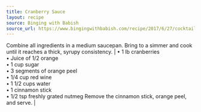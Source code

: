```yaml
---
title: Cranberry Sauce
layout: recipe
source: Binging with Babish
source_url: https://www.bingingwithbabish.com/recipe/2017/6/27/cocktail-special-hg36c-ttah2-w7eyh?rq=turkey
---
```


Combine all ingredients in a medium saucepan. Bring to a simmer and cook until it reaches a thick, syrupy consistency. | &bull; 1 lb cranberries <br> &bull; Juice of 1/2 orange <br> &bull; 1 cup sugar <br> &bull; 3 segments of orange peel <br> &bull; 1/4 cup red wine <br> &bull; 1 1/2 cups water <br> &bull; 1 cinnamon stick <br> &bull; 1/2 tsp freshly grated nutmeg
Remove the cinnamon stick, orange peel, and serve. |

